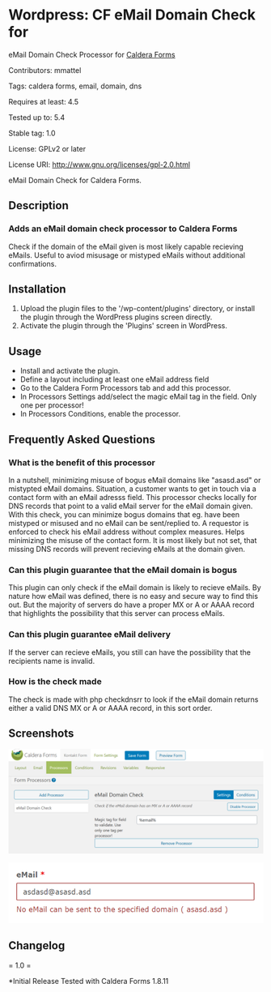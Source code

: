 # Wordpress: CF eMail Domain Check for #
eMail Domain Check Processor for [Caldera Forms](https://calderaforms.com)

Contributors: mmattel

Tags: caldera forms, email, domain, dns

Requires at least: 4.5

Tested up to: 5.4

Stable tag: 1.0

License: GPLv2 or later

License URI: http://www.gnu.org/licenses/gpl-2.0.html

eMail Domain Check for Caldera Forms.

## Description ##

### Adds an eMail domain check processor to Caldera Forms ###

Check if the domain of the eMail given is most likely capable recieving eMails.
Useful to aviod misusage or mistyped eMails without additional confirmations.

## Installation ##

1. Upload the plugin files to the '/wp-content/plugins' directory, or install the plugin through the WordPress plugins screen directly.
2. Activate the plugin through the 'Plugins' screen in WordPress.

## Usage ##

* Install and activate the plugin.
* Define a layout including at least one eMail address field
* Go to the Caldera Form Processors tab and add this processor.
* In Processors Settings add/select the magic eMail tag in the field. Only one per processor!
* In Processors Conditions, enable the processor.

## Frequently Asked Questions ##

### What is the benefit of this processor ###

In a nutshell, minimizing misuse of bogus eMail domains like "asasd.asd" or mistypted eMail domains.
Situation, a customer wants to get in touch via a contact form with an eMail adresss field.
This processor checks locally for DNS records that point to a valid eMail server for the eMail domain given.
With this check, you can minimize bogus domains that eg. have been mistyped or misused and no eMail can be sent/replied to.
A requestor is enforced to check his eMail address without complex measures. Helps minimizing the misuse of the contact form.
It is most likely but not set, that missing DNS records will prevent recieving eMails at the domain given.

### Can this plugin guarantee that the eMail domain is bogus ###

This plugin can only check if the eMail domain is likely to recieve eMails.
By nature how eMail was defined, there is no easy and secure way to find this out.
But the majority of servers do have a proper MX or A or AAAA record that highlights the
possibility that this server can process eMails.

### Can this plugin guarantee eMail delivery ###

If the server can recieve eMails, you still can have the possibility that the recipients name is invalid.

### How is the check made ###

The check is made with php checkdnsrr to look if the eMail domain returns either a valid DNS MX or A or AAAA record,
in this sort order.


## Screenshots ##

![Setup](https://github.com/mmattel/caldera-forms-email-check/blob/master/caldera-forms-email-check-setup.png)

![Error](https://github.com/mmattel/caldera-forms-email-check/blob/master/caldera-forms-email-check-error.png)

## Changelog ##

= 1.0 =

*Initial Release
Tested with Caldera Forms 1.8.11
